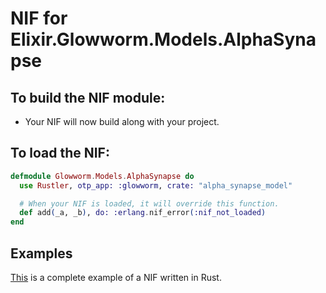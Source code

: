 # NIF for Elixir.Glowworm.Models.AlphaSynapse

## To build the NIF module:

- Your NIF will now build along with your project.

## To load the NIF:

```elixir
defmodule Glowworm.Models.AlphaSynapse do
  use Rustler, otp_app: :glowworm, crate: "alpha_synapse_model"

  # When your NIF is loaded, it will override this function.
  def add(_a, _b), do: :erlang.nif_error(:nif_not_loaded)
end
```

## Examples

[This](https://github.com/rusterlium/NifIo) is a complete example of a NIF written in Rust.
